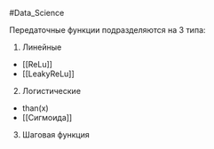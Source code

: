 #Data_Science 

Передаточные функции подразделяются на 3 типа:
1. Линейные
  - [[ReLu]]
  - [[LeakyReLu]]
2. Логистические
  - than(x)
  - [[Сигмоида]]
3. Шаговая функция